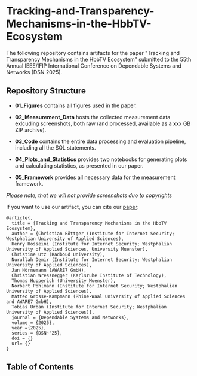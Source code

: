 # Tracking-and-Transparency-Mechanisms-in-the-HbbTV-Ecosystem
The following repository contains artifacts for the paper "Tracking and Transparency Mechanisms in the HbbTV Ecosystem" submitted to the 55th Annual IEEE/IFIP International Conference on Dependable Systems and Networks (DSN 2025).

## Repository Structure

- **01_Figures**  contains all figures used in the paper.
  
- **02_Measurement_Data** hosts the collected measurement data exlcuding screenshots, both raw (and processed, available as a xxx GB ZIP archive).
  
- **03_Code** contains the entire data processing and evaluation pipeline, including all the SQL statements. 
  
- **04_Plots_and_Statistics** provides two notebooks for generating plots and calculating statistics, as presented in our paper.

- **05_Framework** provides all necessary data for the measurement framework.

_Please note, that we will not provide screenshots duo to copyrights_

If you want to use our artifact, you can cite our [paper]():

```
@article{,
  title = {Tracking and Transparency Mechanisms in the HbbTV Ecosystem},
  author = {Christian Böttger (Institute for Internet Security; Westphalian University of Applied Sciences),
  Henry Hosseini (Institute for Internet Security; Westphalian University of Applied Sciences, University Muenster),
  Christine Utz (Radboud University),
  Nurullah Demir (Institute for Internet Security; Westphalian University of Applied Sciences), 
  Jan Hörnemann (AWARE7 GmbH), 
  Christian Wressnegger (Karlsruhe Institute of Technology),
  Thomas Hupperich (University Muenster),
  Norbert Pohlmann (Institute for Internet Security; Westphalian University of Applied Sciences), 
  Matteo Grosse-Kampmann (Rhine-Waal University of Applied Sciences and AWARE7 GmbH), 
  Tobias Urban (Institute for Internet Security; Westphalian University of Applied Sciences)},
  journal = {Dependable Systems and Networks},
  volume = {2025}, 
  year ={2025},
  series = {DSN~'25}, 
  doi = {}
  url= {}
}
```

## Table of Contents

